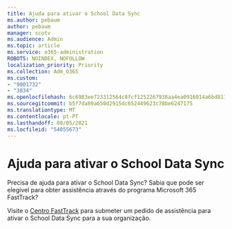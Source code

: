 ```yaml
---
title: Ajuda para ativar o School Data Sync
ms.author: pebaum
author: pebaum
manager: scotv
ms.audience: Admin
ms.topic: article
ms.service: o365-administration
ROBOTS: NOINDEX, NOFOLLOW
localization_priority: Priority
ms.collection: Adm_O365
ms.custom:
- "9001732"
- "3834"
ms.openlocfilehash: 6c6983ee723312564c8fcf1252267938aa4ea0916014a6bd81188308f4cdb488
ms.sourcegitcommit: b5f7da89a650d2915dc652449623c78be6247175
ms.translationtype: MT
ms.contentlocale: pt-PT
ms.lasthandoff: 08/05/2021
ms.locfileid: "54055673"
---
```

# <a name="help-enabling-school-data-sync"></a>Ajuda para ativar o School Data Sync

Precisa de ajuda para ativar o School Data Sync? Sabia que pode ser elegível para obter assistência através do programa Microsoft 365 FastTrack?

Visite o [Centro FastTrack](https://www.microsoft.com/fasttrack) para submeter um pedido de assistência para ativar o School Data Sync para a sua organização.
